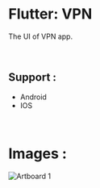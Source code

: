# Flutter: VPN 
The UI of VPN app.

</br> 

## Support :
- Android
- IOS

</br>

# Images :

![Artboard 1](https://github.com/bardlur/VPN/assets/138980378/15d8d26e-79c3-4ed7-9e72-d6d07d6e8d7e)
